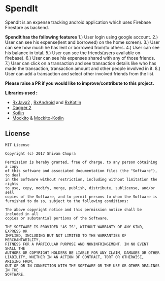 **SpendIt**
=================
SpendIt is an expense tracking android application which uses Firebase Firestore as backend.

**SpendIt has the following features**
1.) User login using google account.
2.) User can see his expense(lent and borrowed) on the home screen).
3.) User can see how much he has lent or borrowed from/to others.
4.) User can see his balance in total.
5.) User can see the friends(users available on firebase).
6.) User can see his expenses shared with any of those friends.
7.) User can click on a transaction and see transaction details like who has made the transaction, transaction amount and other people involved in it.
8.) User can add a transaction and select other involved friends from the list.

**Please raise a PR if you would like to improve/contribute to this project.**

**Libraries used :**
- [RxJava2](https://github.com/ReactiveX/RxJava) , [RxAndroid](https://github.com/ReactiveX/RxAndroid) and [RxKotlin](https://github.com/ReactiveX/RxKotlin)
- [Dagger 2](https://github.com/google/dagger)
- [Kotlin](http://kotlinlang.org/)
- [Mockito](http://site.mockito.org/) & [Mockito-Kotlin](https://github.com/nhaarman/mockito-kotlin)


## License
```
MIT License

Copyright (c) 2017 Shivam Chopra

Permission is hereby granted, free of charge, to any person obtaining a copy
of this software and associated documentation files (the "Software"), to deal
in the Software without restriction, including without limitation the rights
to use, copy, modify, merge, publish, distribute, sublicense, and/or sell
copies of the Software, and to permit persons to whom the Software is
furnished to do so, subject to the following conditions:

The above copyright notice and this permission notice shall be included in all
copies or substantial portions of the Software.

THE SOFTWARE IS PROVIDED "AS IS", WITHOUT WARRANTY OF ANY KIND, EXPRESS OR
IMPLIED, INCLUDING BUT NOT LIMITED TO THE WARRANTIES OF MERCHANTABILITY,
FITNESS FOR A PARTICULAR PURPOSE AND NONINFRINGEMENT. IN NO EVENT SHALL THE
AUTHORS OR COPYRIGHT HOLDERS BE LIABLE FOR ANY CLAIM, DAMAGES OR OTHER
LIABILITY, WHETHER IN AN ACTION OF CONTRACT, TORT OR OTHERWISE, ARISING FROM,
OUT OF OR IN CONNECTION WITH THE SOFTWARE OR THE USE OR OTHER DEALINGS IN THE
SOFTWARE.
